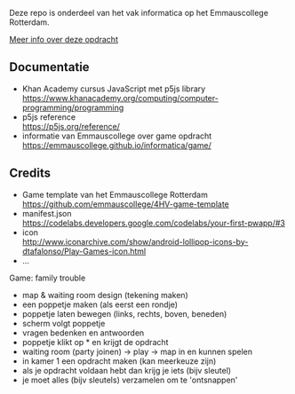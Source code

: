 Deze repo is onderdeel van het vak informatica op het Emmauscollege Rotterdam.

[Meer info over deze opdracht](https://informatica.emmauscollege.nl/)

## Documentatie
- Khan Academy cursus JavaScript met p5js library <br>
https://www.khanacademy.org/computing/computer-programming/programming
- p5js reference <br>
https://p5js.org/reference/
- informatie van Emmauscollege over game opdracht <br>
https://emmauscollege.github.io/informatica/game/

## Credits
- Game template van het Emmauscollege Rotterdam <br>
        https://github.com/emmauscollege/4HV-game-template
- manifest.json <br>
        https://codelabs.developers.google.com/codelabs/your-first-pwapp/#3
- icon <br>
        http://www.iconarchive.com/show/android-lollipop-icons-by-dtafalonso/Play-Games-icon.html
- ...

Game: family trouble
- map & waiting room design (tekening maken)
- een poppetje maken (als eerst een rondje)
- poppetje laten bewegen (links, rechts, boven, beneden)
- scherm volgt poppetje
- vragen bedenken en antwoorden
- poppetje klikt op * en krijgt de opdracht
- waiting room (party joinen) -> play -> map in en kunnen spelen
- in kamer 1 een opdracht maken (kan meerkeuze zijn)
- als je opdracht voldaan hebt dan krijg je iets (bijv sleutel)
- je moet alles (bijv sleutels) verzamelen om te 'ontsnappen'
